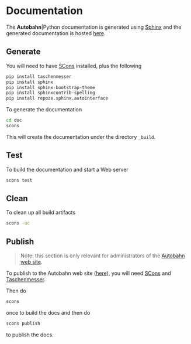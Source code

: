 # Documentation

The **Autobahn**|Python documentation is generated using [Sphinx](http://sphinx.pocoo.org/) and the generated documentation is hosted [here](http://autobahn.ws/python).


## Generate

You will need to have [SCons](http://scons.org/) installed, plus the following

```sh
pip install taschenmesser
pip install sphinx
pip install sphinx-bootstrap-theme
pip install sphinxcontrib-spelling
pip install repoze.sphinx.autointerface
```

To generate the documentation

```sh
cd doc
scons
```

This will create the documentation under the directory `_build`.


## Test

To build the documentation and start a Web server
```sh
scons test
```

## Clean

To clean up all build artifacts

```sh
scons -uc
```

## Publish

> Note: this section is only relevant for administrators of the [Autobahn web site](http://autobahn.ws/).

To publish to the Autobahn web site ([here](http://autobahn.ws/)), you will need [SCons](http://scons.org/) and [Taschenmesser](https://pypi.python.org/pypi/taschenmesser).

Then do

```sh
scons
```

once to build the docs and then do

```sh
scons publish
```

to publish the docs.
